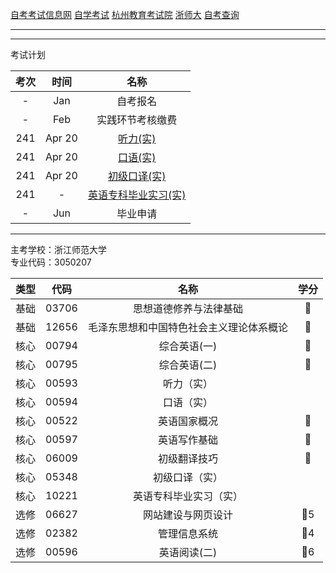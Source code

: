 [自考考试信息网](https://zk.zjzs.net/)
[自学考试](https://www.zjzs.net/moban/index/2c9081f061d15b160161d1661f040016_tree.html)
[杭州教育考试院](http://www.hzjyksy.cn/)
[浙师大](http://j.zjnu.edu.cn/910/list.htm)
[自考查询](http://61.175.196.157/zkcxController.do?list)

<a-countdown name="自考" date="2024-04-14" type="week"></a-countdown>
<a-remind message="自考报名" start="2023-1-1" end="2023-1-31"></a-remind>
<a-remind message="实践环节考核缴费" start="2023-2-1" end="2023-2-28"></a-remind>

---

<a-schedule title="学习计划" :start="44" :data="[
  ['休息'],
  ['休息'],
  ['休息'],
  ['听力精讲1', '口语精讲1', '听力精讲2', '口语精讲2', 'SCHOOLS AND EDUCATION 学校与教育'],
  ['听力精讲3', '口语精讲3', 'TRAFFIC AND ACCIDENTS 交通与事故', 'WORK AND LIFE 工作与生活', 'BUSINESS AND NEGOTIATIONS 商务与谈判'],
  ['听力精讲4', '口语精讲4', 'HUMANITY AND ENVIRONMENT 人类与环境', 'TRAVEL AND SIGHTSEEING 旅游与观光', 'FOREIGN RELATIONS 对外关系'],
  ['听力精讲5', '口语精讲5', 'SOCIAL PROBLEMS 社会问题', 'ENTERTAINMENT AND MASS MEDIA 娱乐与大众传媒', 'CITIES AND COUNTRYSIDE 城市与乡村'],
  ['听力精讲6', '口语精讲6', 'SCIENCE, TECHNOLOGY AND PROGRESS 科技与进步', 'ECONOMY AND DEVELOPMENT 经济与发展', 'TRADE AND INVESTMENT 贸易与投资'],
  ['听力串讲1', '听力串讲2', '听力串讲3', 'CULTURE AND HISTORY 文化与历史', 'SPORTS 体育运动'],
  ['口语串讲1', '口语串讲2', '口语串讲3', 'SANITATION AND HEALTH 卫生与健康'],
  ['', '', '', '', ''],
  ['', '', '', '', ''],
  ['', '', '', '', ''],
  ['', '', '', '', ''],
  ['休息'],
  ['休息'], // 2024-02-12 ~ 2024-02-18 春季
  ['', '', '', '', ''],
  ['', '', '', '', ''],
  ['辅导学习', '辅导学习', '背单词'],
  ['辅导学习', '辅导学习', '背单词'],
  ['辅导学习', '辅导学习', '背单词'],
  ['辅导学习', '辅导学习', '背单词'], // 2024-04-01 ~ 2024-04-07 清明
  ['辅导学习', '辅导学习', '背单词',],
  ['辅导学习', '辅导学习', '辅导学习', '辅导学习', '考试'], // 考试当周
]"></a-schedule>

---

考试计划

| 考次 |  时间  |               名称               |
| :--: | :----: | :------------------------------: |
|  -   |  Jan   |             自考报名             |
|  -   |  Feb   |         实践环节考核缴费         |
| 241  | Apr 20 |       [听力(实)](00593.md)       |
| 241  | Apr 20 |       [口语(实)](00594.md)       |
| 241  | Apr 20 |     [初级口译(实)](05348.md)     |
| 241  |   -    | [英语专科毕业实习(实)](10221.md) |
|  -   |  Jun   |             毕业申请             |

---

主考学校：浙江师范大学<br/>
专业代码：3050207

| 类型 | 代码  |                   名称                   | 学分 |
| :--: | :---: | :--------------------------------------: | :--: |
| 基础 | 03706 |          思想道德修养与法律基础          |  🥇  |
| 基础 | 12656 | 毛泽东思想和中国特色社会主义理论体系概论 |  🥇  |
| 核心 | 00794 |               综合英语(一)               |  🥇  |
| 核心 | 00795 |               综合英语(二)               |  🥇  |
| 核心 | 00593 |                听力（实）                |      |
| 核心 | 00594 |                口语（实）                |      |
| 核心 | 00522 |               英语国家概况               |  🥇  |
| 核心 | 00597 |               英语写作基础               |  🥇  |
| 核心 | 06009 |               初级翻译技巧               |  🥇  |
| 核心 | 05348 |              初级口译（实）              |      |
| 核心 | 10221 |          英语专科毕业实习（实）          |      |
| 选修 | 06627 |            网站建设与网页设计            | 🥇5  |
| 选修 | 02382 |               管理信息系统               | 🥇4  |
| 选修 | 00596 |               英语阅读(二)               | 🥇6  |
